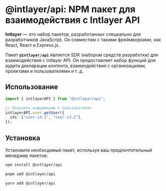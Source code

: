 # @intlayer/api: NPM пакет для взаимодействия с Intlayer API

**Intlayer** — это набор пакетов, разработанных специально для разработчиков JavaScript. Он совместим с такими фреймворками, как React, React и Express.js.

Пакет **`@intlayer/api`** является SDK (набором средств разработки) для взаимодействия с Intlayer API. Он предоставляет набор функций для аудита декларации контента, взаимодействия с организациями, проектами и пользователями и т. д.

## Использование

```ts
import { intlayerAPI } from "@intlayer/api";

// Получить информацию о пользователях
intlayerAPI.user.getUser({
  ids: ["user-id-1", "user-id-2"],
});
```

## Установка

Установите необходимый пакет, используя ваш предпочтительный менеджер пакетов:

```bash packageManager="npm"
npm install @intlayer/api
```

```bash packageManager="pnpm"
pnpm add @intlayer/api
```

```bash packageManager="yarn"
yarn add @intlayer/api
```

